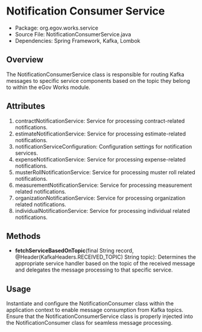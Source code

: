 # Notification Consumer Service

* Package: org.egov.works.service
* Source File: NotificationConsumerService.java
* Dependencies: Spring Framework, Kafka, Lombok

## Overview

The NotificationConsumerService class is responsible for routing Kafka messages to specific service components based on the topic they belong to within the eGov Works module.

## Attributes

1. contractNotificationService: Service for processing contract-related notifications.
2. estimateNotificationService: Service for processing estimate-related notifications.
3. notificationServiceConfiguration: Configuration settings for notification services.
4. expenseNotificationService: Service for processing expense-related notifications.
5. musterRollNotificationService: Service for processing muster roll related notifications.
6. measurementNotificationService: Service for processing measurement related notifications.
7. organizationNotificationService: Service for processing organization related notifications.
8. individualNotificationService: Service for processing individual related notifications.

## Methods

* **fetchServiceBasedOnTopic**(final String record, @Header(KafkaHeaders.RECEIVED\_TOPIC) String topic): Determines the appropriate service handler based on the topic of the received message and delegates the message processing to that specific service.

## Usage

Instantiate and configure the NotificationConsumer class within the application context to enable message consumption from Kafka topics. Ensure that the NotificationConsumerService class is properly injected into the NotificationConsumer class for seamless message processing.


